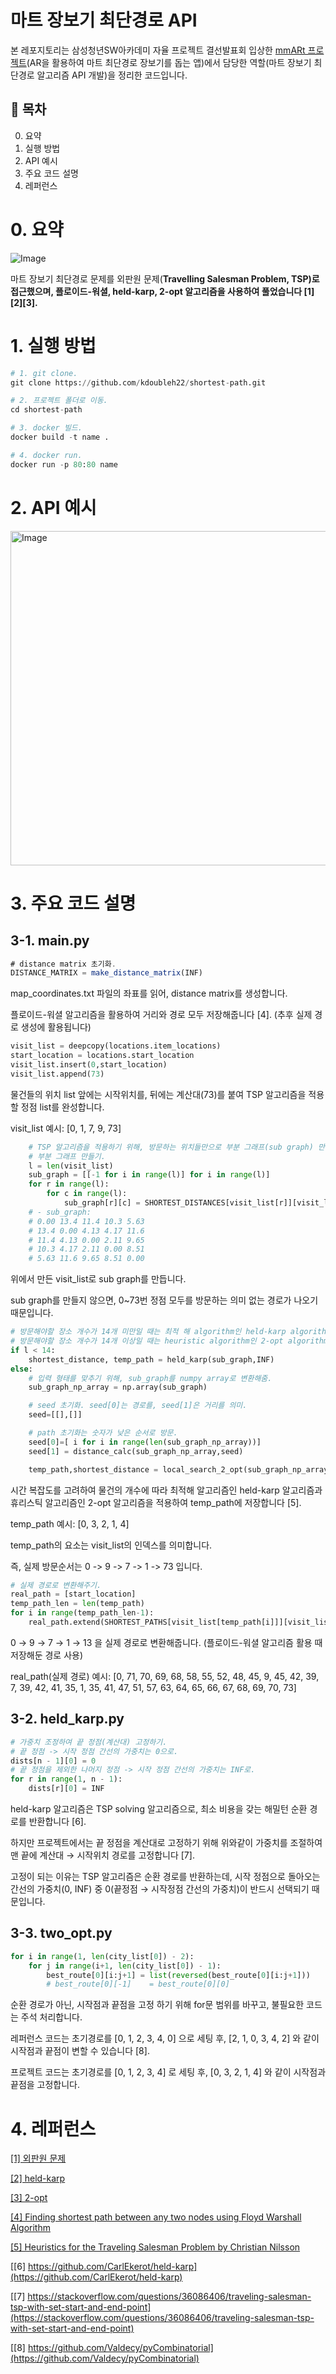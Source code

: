 # 마트 장보기 최단경로 API
본 레포지토리는 삼성청년SW아카데미 자율 프로젝트 결선발표회 입상한 [mmARt 프로젝트](https://catnip-beryl-256.notion.site/mmARt-1af0e491f4b1479e92ec2687ef830c0d?source=copy_link)(AR을 활용하여 마트 최단경로 장보기를 돕는 앱)에서 담당한 역할(마트 장보기 최단경로 알고리즘 API 개발)을 정리한 코드입니다.

## 📌 목차  
0. 요약
1. 실행 방법
2. API 예시
3. 주요 코드 설명 
4. 레퍼런스

# 0. 요약

![Image](https://github.com/user-attachments/assets/d00173f0-b4c7-4427-b1a0-cb7d013ce9f2)

마트 장보기 최단경로 문제를 외판원 문제(**Travelling Salesman Problem, TSP)로 접근했으며, 플로이드-워셜, held-karp, 2-opt 알고리즘을 사용하여 풀었습니다 [1][2][3].**

# 1. 실행 방법

```python
# 1. git clone.
git clone https://github.com/kdoubleh22/shortest-path.git

# 2. 프로젝트 폴더로 이동.
cd shortest-path

# 3. docker 빌드.
docker build -t name .

# 4. docker run.
docker run -p 80:80 name
```

# 2. API 예시

<img width="535" alt="Image" src="https://github.com/user-attachments/assets/0cfd93f7-c5f1-4a75-becd-b3b2b9aaebf7" />

# 3. 주요 코드 설명

## 3-1. main.py

```jsx
# distance matrix 초기화.
DISTANCE_MATRIX = make_distance_matrix(INF)
```

map_coordinates.txt 파일의 좌표를 읽어, distance matrix를 생성합니다.

플로이드-워셜 알고리즘을 활용하여 거리와 경로 모두 저장해줍니다 [4]. (추후 실제 경로 생성에 활용됩니다)

```python
visit_list = deepcopy(locations.item_locations)
start_location = locations.start_location
visit_list.insert(0,start_location)
visit_list.append(73)
```

물건들의 위치 list 앞에는 시작위치를, 뒤에는 계산대(73)를 붙여 TSP 알고리즘을 적용할 정점 list를 완성합니다.

visit_list 예시: [0, 1, 7, 9, 73]

```python
    # TSP 알고리즘을 적용하기 위해, 방문하는 위치들만으로 부분 그래프(sub graph) 만들기.
    # 부분 그래프 만들기.
    l = len(visit_list)
    sub_graph = [[-1 for i in range(l)] for i in range(l)]
    for r in range(l):
        for c in range(l):
            sub_graph[r][c] = SHORTEST_DISTANCES[visit_list[r]][visit_list[c]]
    # - sub_graph:
    # 0.00 13.4 11.4 10.3 5.63
    # 13.4 0.00 4.13 4.17 11.6
    # 11.4 4.13 0.00 2.11 9.65
    # 10.3 4.17 2.11 0.00 8.51
    # 5.63 11.6 9.65 8.51 0.00
```

위에서 만든 visit_list로 sub graph를 만듭니다.

sub graph를 만들지 않으면, 0~73번 정점 모두를 방문하는 의미 없는 경로가 나오기 때문입니다.

```python
# 방문해야할 장소 개수가 14개 미만일 때는 최적 해 algorithm인 held-karp algorithm 적용.
# 방문해야할 장소 개수가 14개 이상일 때는 heuristic algorithm인 2-opt algorithm 적용.
if l < 14:
    shortest_distance, temp_path = held_karp(sub_graph,INF)
else:
    # 입력 형태를 맞추기 위해, sub_graph를 numpy array로 변환해줌.
    sub_graph_np_array = np.array(sub_graph)

    # seed 초기화. seed[0]는 경로를, seed[1]은 거리를 의미.
    seed=[[],[]]

    # path 초기화는 숫자가 낮은 순서로 방문.
    seed[0]=[ i for i in range(len(sub_graph_np_array))]
    seed[1] = distance_calc(sub_graph_np_array,seed)

    temp_path,shortest_distance = local_search_2_opt(sub_graph_np_array,seed,-1,True)
```

시간 복잡도를 고려하여 물건의 개수에 따라 최적해 알고리즘인 held-karp 알고리즘과 휴리스틱 알고리즘인 2-opt 알고리즘을 적용하여 temp_path에 저장합니다 [5].

temp_path 예시: [0, 3, 2, 1, 4]

temp_path의 요소는 visit_list의 인덱스를 의미합니다.

즉, 실제 방문순서는 0 -> 9 -> 7 -> 1 -> 73 입니다.

```python
# 실제 경로로 변환해주기.
real_path = [start_location]
temp_path_len = len(temp_path)
for i in range(temp_path_len-1):
    real_path.extend(SHORTEST_PATHS[visit_list[temp_path[i]]][visit_list[temp_path[i+1]]][1:])
```

0 → 9 → 7 → 1 → 13 을 실제 경로로 변환해줍니다. (플로이드-워셜 알고리즘 활용 때 저장해둔 경로 사용)

real_path(실제 경로) 예시: [0, 71, 70, 69, 68, 58, 55, 52, 48, 45, 9, 45, 42, 39, 7, 39, 42, 41, 35, 1, 35, 41, 47, 51, 57, 63, 64, 65, 66, 67, 68, 69, 70, 73]

## 3-2. held_karp.py

```python
# 가중치 조정하여 끝 정점(계산대) 고정하기.
# 끝 정점 -> 시작 정점 간선의 가중치는 0으로.
dists[n - 1][0] = 0
# 끝 정점을 제외한 나머지 정점 -> 시작 정점 간선의 가중치는 INF로.
for r in range(1, n - 1):
    dists[r][0] = INF
```

held-karp 알고리즘은 TSP solving 알고리즘으로, 최소 비용을 갖는 해밀턴 순환 경로를 반환합니다 [6].

하지만 프로젝트에서는 끝 정점을 계산대로 고정하기 위해 위와같이 가중치를 조절하여 맨 끝에 계산대 → 시작위치 경로를 고정합니다 [7].

고정이 되는 이유는 TSP 알고리즘은 순환 경로를 반환하는데, 시작 정점으로 돌아오는 간선의 가중치(0, INF) 중 0(끝정점 → 시작정점 간선의 가중치)이 반드시 선택되기 때문입니다.

## 3-3. two_opt.py

```python
for i in range(1, len(city_list[0]) - 2):
    for j in range(i+1, len(city_list[0]) - 1):
        best_route[0][i:j+1] = list(reversed(best_route[0][i:j+1]))
        # best_route[0][-1]    = best_route[0][0]     
```

순환 경로가 아닌, 시작점과 끝점을 고정 하기 위해 for문 범위를 바꾸고, 불필요한 코드는 주석 처리합니다.

레퍼런스 코드는 초기경로를 [0, 1, 2, 3, 4, 0] 으로 세팅 후, [2, 1, 0, 3, 4, 2] 와 같이 시작점과 끝점이 변할 수 있습니다 [8].

프로젝트 코드는 초기경로를 [0, 1, 2, 3, 4] 로 세팅 후, [0, 3, 2, 1, 4] 와 같이 시작점과 끝점을 고정합니다.

# 4. 레퍼런스

[[1] 외판원 문제](https://ko.wikipedia.org/wiki/%EC%99%B8%ED%8C%90%EC%9B%90_%EB%AC%B8%EC%A0%9C)

[[2] held-karp](https://en.wikipedia.org/wiki/Held%E2%80%93Karp_algorithm)

[[3] 2-opt](https://ko.wikipedia.org/wiki/2-OPT)

[[4] Finding shortest path between any two nodes using Floyd Warshall Algorithm](https://www.geeksforgeeks.org/finding-shortest-path-between-any-two-nodes-using-floyd-warshall-algorithm/)

[[5] Heuristics for the Traveling Salesman Problem by Christian Nilsson](https://www.isid.ac.in/~dmishra/doc/htsp.pdf)

[[6] https://github.com/CarlEkerot/held-karp](https://github.com/CarlEkerot/held-karp)

[[7] https://stackoverflow.com/questions/36086406/traveling-salesman-tsp-with-set-start-and-end-point](https://stackoverflow.com/questions/36086406/traveling-salesman-tsp-with-set-start-and-end-point)

[[8] https://github.com/Valdecy/pyCombinatorial](https://github.com/Valdecy/pyCombinatorial)
